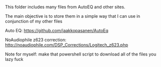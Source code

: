 This folder includes many files from AutoEQ and other sites.

The main objective is to store them in a simple way that I can use in conjunction of my other files

Auto EQ: https://github.com/jaakkopasanen/AutoEq

NoAudiophile z623 correction: http://noaudiophile.com/DSP_Corrections/Logitech_z623.php

Note for myself: make that powershell script to download all of the files you lazy fuck
